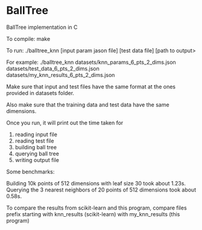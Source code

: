 # BallTree
BallTree implementation in C

To compile:
make

To run:
./balltree_knn \[input param jason file\] \[test data file\] \[path to output>

For example:
./balltree_knn datasets/knn_params_6_pts_2_dims.json datasets/test_data_6_pts_2_dims.json datasets/my_knn_results_6_pts_2_dims.json

Make sure that input and test files have the same format at the ones provided in datasets folder.

Also make sure that the training data and test data have the same dimensions.

Once you run, it will print out the time taken for
1. reading input file
2. reading test file
3. building ball tree
4. querying ball tree
5. writing output file

Some benchmarks:

Building 10k points of 512 dimensions with leaf size 30 took about 1.23s.
Querying the 3 nearest neighbors of 20 points of 512 dimensions took about 0.58s.

To compare the results from scikit-learn and this program, compare files prefix starting with knn_results (scikit-learn) with my_knn_results (this program)

